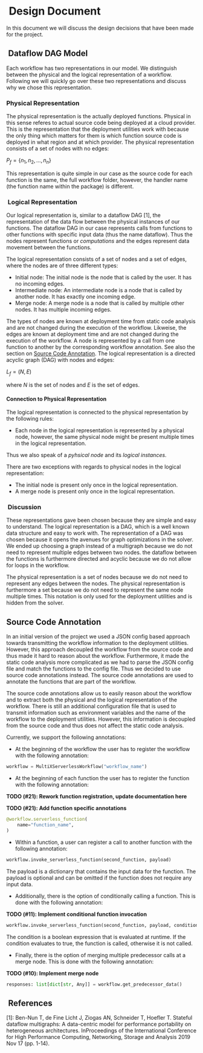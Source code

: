 #  Design Document

In this document we will discuss the design decisions that have been made for the project.

##  Dataflow DAG Model

Each workflow has two representations in our model. We distinguish between the physical and the logical representation of a workflow. Following we will quickly go over these two representations and discuss why we chose this representation.

### Physical Representation

The physical representation is the actually deployed functions. Physical in this sense referes to actual source code being deployed at a cloud provider. This is the representation that the deployment utilities work with because the only thing which matters for them is which function source code is deployed in what region and at which provider. The physical representation consists of a set of nodes with no edges:

$P_f = \{n_1, n_2, ..., n_n\}$

This representation is quite simple in our case as the source code for each function is the same, the full workflow folder, however, the handler name (the function name within the package) is different.

###  Logical Representation

Our logical representation is, similar to a dataflow DAG [1], the representation of the data flow between the physical instances of our functions. The dataflow DAG in our case represents calls from functions to other functions with specific input data (thus the name dataflow). Thus the nodes represent functions or _computations_ and the edges represent data movement between the functions.

The logical representation consists of a set of nodes and a set of edges, where the nodes are of three different types:

- Initial node: The initial node is the node that is called by the user. It has no incoming edges.
- Intermediate node: An intermediate node is a node that is called by another node. It has exactly one incoming edge.
- Merge node: A merge node is a node that is called by multiple other nodes. It has multiple incoming edges.

The types of nodes are known at deployment time from static code analysis and are not changed during the execution of the workflow. Likweise, the edges are known at deployment time and are not changed during the execution of the workflow. A node is represented by a call from one function to another by the corresponding workflow annotation. See also the section on [Source Code Annotation](#source-code-annotation). The logical representation is a directed acyclic graph (DAG) with nodes and edges:

$L_f = (N, E)$

where $N$ is the set of nodes and $E$ is the set of edges.

#### Connection to Physical Representation

The logical representation is connected to the physical representation by the following rules:

- Each node in the logical representation is represented by a physical node, however, the same physical node might be present multiple times in the logical representation.

Thus we also speak of a _pyhsical node_ and its _logical instances_.

There are two exceptions with regards to physical nodes in the logical representation:

- The initial node is present only once in the logical representation.
- A merge node is present only once in the logical representation.

###  Discussion

These representations gave been chosen because they are simple and easy to understand. The logical representation is a DAG, which is a well known data structure and easy to work with. The representation of a DAG was chosen because it opens the avenues for graph optimizations in the solver. We ended up choosing a graph instead of a multigraph because we do not need to represent multiple edges between two nodes. the dataflow between the functions is furthermore directed and acyclic because we do not allow for loops in the workflow.

The physical representation is a set of nodes because we do not need to represent any edges between the nodes. The physical representation is furthermore a set because we do not need to represent the same node multiple times. This notation is only used for the deployment utilities and is hidden from the solver.

## Source Code Annotation

In an initial version of the project we used a JSON config based approach towards transmitting the workflow information to the deployment utilities. However, this approach decoupled the workflow from the source code and thus made it hard to reason about the workflow. Furthermore, it made the static code analysis more complicated as we had to parse the JSON config file and match the functions to the config file. Thus we decided to use source code annotations instead. The source code annotations are used to annotate the functions that are part of the workflow.

The source code annotations allow us to easily reason about the workflow and to extract both the physical and the logical representation of the workflow. There is still an additional configuration file that is used to transmit information such as environment variables and the name of the workflow to the deployment utilities. However, this information is decoupled from the source code and thus does not affect the static code analysis.

Currently, we support the following annotations:

- At the beginning of the workflow the user has to register the workflow with the following annotation:

```python
workflow = MultiXServerlessWorkflow("workflow_name")
```

- At the beginning of each function the user has to register the function with the following annotation:

**TODO (#21): Rework function registration, update documentation here**

**TODO (#21): Add function specific annotations**

```python
@workflow.serverless_function(
    name="function_name",
)
```

- Within a function, a user can register a call to another function with the following annotation:

```python
workflow.invoke_serverless_function(second_function, payload)
```

The payload is a dictionary that contains the input data for the function. The payload is optional and can be omitted if the function does not require any input data.

- Additionally, there is the option of conditionally calling a function. This is done with the following annotation:

**TODO (#11): Implement conditional function invocation**

```python
workflow.invoke_serverless_function(second_function, payload, condition)
```

The condition is a boolean expression that is evaluated at runtime. If the condition evaluates to true, the function is called, otherwise it is not called.

- Finally, there is the option of merging multiple predecessor calls at a merge node. This is done with the following annotation:

**TODO (#10): Implement merge node**

```python
responses: list[dict[str, Any]] = workflow.get_predecessor_data()
```

##  References

[1]: Ben-Nun T, de Fine Licht J, Ziogas AN, Schneider T, Hoefler T. Stateful dataflow multigraphs: A data-centric model for performance portability on heterogeneous architectures. InProceedings of the International Conference for High Performance Computing, Networking, Storage and Analysis 2019 Nov 17 (pp. 1-14).
